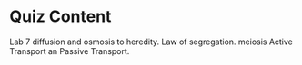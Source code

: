 # Quiz Content
Lab 7 diffusion and osmosis to heredity.
Law of segregation.
meiosis 
Active Transport an Passive Transport.
